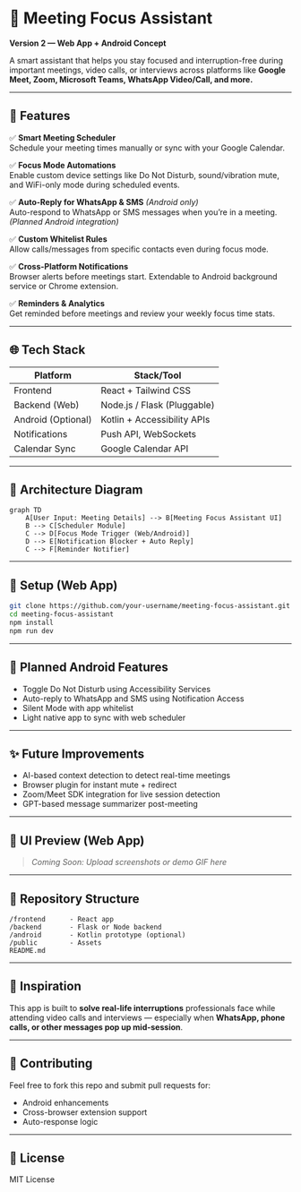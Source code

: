 
# 📵 Meeting Focus Assistant

**Version 2 — Web App + Android Concept**

A smart assistant that helps you stay focused and interruption-free during important meetings, video calls, or interviews across platforms like **Google Meet, Zoom, Microsoft Teams, WhatsApp Video/Call, and more.**

---

## 🚀 Features

✅ **Smart Meeting Scheduler**  
Schedule your meeting times manually or sync with your Google Calendar.

✅ **Focus Mode Automations**  
Enable custom device settings like Do Not Disturb, sound/vibration mute, and WiFi-only mode during scheduled events.

✅ **Auto-Reply for WhatsApp & SMS** *(Android only)*  
Auto-respond to WhatsApp or SMS messages when you’re in a meeting. *(Planned Android integration)*

✅ **Custom Whitelist Rules**  
Allow calls/messages from specific contacts even during focus mode.

✅ **Cross-Platform Notifications**  
Browser alerts before meetings start. Extendable to Android background service or Chrome extension.

✅ **Reminders & Analytics**  
Get reminded before meetings and review your weekly focus time stats.

---

## 🌐 Tech Stack
| Platform           | Stack/Tool                  |
| ------------------ | --------------------------- |
| Frontend           | React + Tailwind CSS        |
| Backend (Web)      | Node.js / Flask (Pluggable) |
| Android (Optional) | Kotlin + Accessibility APIs |
| Notifications      | Push API, WebSockets        |
| Calendar Sync      | Google Calendar API         |

---

## 🧩 Architecture Diagram

```mermaid
graph TD
    A[User Input: Meeting Details] --> B[Meeting Focus Assistant UI]
    B --> C[Scheduler Module]
    C --> D[Focus Mode Trigger (Web/Android)]
    D --> E[Notification Blocker + Auto Reply]
    C --> F[Reminder Notifier]
```

---

## 🔧 Setup (Web App)

```bash
git clone https://github.com/your-username/meeting-focus-assistant.git
cd meeting-focus-assistant
npm install
npm run dev
```

---

## 📱 Planned Android Features

- Toggle Do Not Disturb using Accessibility Services
- Auto-reply to WhatsApp and SMS using Notification Access
- Silent Mode with app whitelist
- Light native app to sync with web scheduler

---

## ✨ Future Improvements

- AI-based context detection to detect real-time meetings
- Browser plugin for instant mute + redirect
- Zoom/Meet SDK integration for live session detection
- GPT-based message summarizer post-meeting

---

## 📸 UI Preview (Web App)

> *Coming Soon: Upload screenshots or demo GIF here*

---

## 📂 Repository Structure

```
/frontend      - React app
/backend       - Flask or Node backend
/android       - Kotlin prototype (optional)
/public        - Assets
README.md
```

---

## 🧠 Inspiration

This app is built to **solve real-life interruptions** professionals face while attending video calls and interviews — especially when **WhatsApp, phone calls, or other messages pop up mid-session**.

---

## 🤝 Contributing

Feel free to fork this repo and submit pull requests for:
- Android enhancements
- Cross-browser extension support
- Auto-response logic

---

## 📄 License

MIT License
